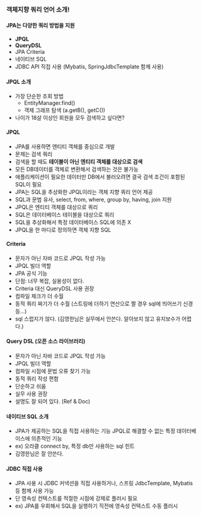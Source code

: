 ### 객체지향 쿼리 언어 소개!

#### JPA는 다양한 쿼리 방법을 지원
- **JPQL**
- **QueryDSL**
- JPA Criteria
- 네이티브 SQL
- JDBC API 직접 사용 (Mybatis, SpringJdbcTemplate 함께 사용)

#### JPQL 소개
- 가장 단순한 조회 방법
    - EntityManager.find()
    - 객체 그래프 탐색 (a.getB(), getC())
- 나이가 18살 이상인 회원을 모두 검색하고 싶다면?

#### JPQL
- JPA를 사용하면 엔티티 객체를 중심으로 개발
- 문제는 검색 쿼리
- 검색을 할 때도 **테이블이 아닌 엔티티 객체를 대상으로 검색**
- 모든 DB데이터를 객체로 변환해서 검색하는 것은 불가능
- 애플리케이션이 필요한 데이터만 DB에서 불러오려면 결국 검색 조건이 포함된 SQL이 필요
    <br/>
- JPA는 SQL을 추상화한 JPQL이라는 객체 지향 쿼리 언어 제공
- SQL과 문법 유사, select, from, where, group by, having, join 지원
- JPQL은 엔티티 객체를 대상으로 쿼리
- SQL은 데이터베이스 테이블을 대상으로 쿼리
- SQL을 추상화해서 특정 데이터베이스 SQL에 의존 X
- JPQL을 한 마디로 정의하면 객체 지향 SQL

#### Criteria
- 문자가 아닌 자바 코드로 JPQL 작성 가능
- JPQL 빌더 역할
- JPA 공식 기능
- 단점: 너무 복잡, 실용성이 없다.
- Criteria 대신 QueryDSL 사용 권장
- 컴파일 체크가 더 수월
- 동적 쿼리 짜기가 더 수월 (스트링에 더하기 연산으로 짤 경우 sql에 띄어쓰기 신경 등...)
- sql 스럽지가 않다. (김영한님은 실무에서 안쓴다. 알아보지 않고 유지보수가 어렵다.)

#### Query DSL (오픈 소스 라이브러리)
- 문자가 아닌 자바 코드로 JPQL 작성 가능
- JPQL 빌더 역할
- 컴파일 시점에 문법 오류 찾기 가능
- 동적 쿼리 작성 편함
- 단순하고 쉬움
- 실무 사용 권장
- 설명도 잘 되어 있다. (Ref & Doc) 

#### 네이티브 SQL 소개
- JPA가 제공하는 SQL을 직접 사용하는 기능
JPQL로 해결할 수 없는 특정 데이터베이스에 의존적인 기능
- ex) 오라클 connect by, 특정 db만 사용하는 sql 힌트
- 김영한님은 잘 안쓴다.

#### JDBC 직접 사용 
- JPA 사용 시 JDBC 커넥션을 직접 사용하거나, 스프링 JdbcTemplate, Mybatis 등 함께 사용 가능
- 단 영속성 컨텍스트를 적절한 시점에 강제로 플러시 필요
- ex) JPA를 우회해서 SQL을 실행하기 직전에 영속성 컨텍스트 수동 플러시